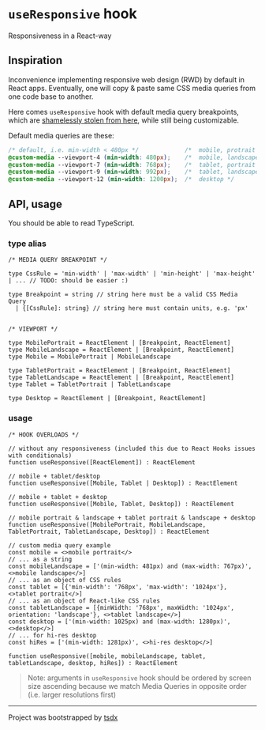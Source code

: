 # `useResponsive` hook

Responsiveness in a React-way

## Inspiration

Inconvenience implementing responsive web design (RWD) by default in React apps.
Eventually, one will copy & paste same CSS media queries from one code base to another.

Here comes `useResponsive` hook with default media query breakpoints, which are [shamelessly stolen from here](https://ricostacruz.com/til/css-media-query-breakpoints), while still being customizable.

Default media queries are these:

```css
/* default, i.e. min-width < 480px */             /*  mobile, protrait */
@custom-media --viewport-4 (min-width: 480px);    /*  mobile, landscape */
@custom-media --viewport-7 (min-width: 768px);    /*  tablet, portrait */
@custom-media --viewport-9 (min-width: 992px);    /*  tablet, landscape */
@custom-media --viewport-12 (min-width: 1200px);  /*  desktop */
```

## API, usage

You should be able to read TypeScript.

### type alias
```tsx
/* MEDIA QUERY BREAKPOINT */

type CssRule = 'min-width' | 'max-width' | 'min-height' | 'max-height' | ... // TODO: should be easier :)

type Breakpoint = string // string here must be a valid CSS Media Query
  | {[CssRule]: string} // string here must contain units, e.g. 'px'


/* VIEWPORT */

type MobilePortrait = ReactElement | [Breakpoint, ReactElement]
type MobileLandscape = ReactElement | [Breakpoint, ReactElement]
type Mobile = MobilePortrait | MobileLandscape

type TabletPortrait = ReactElement | [Breakpoint, ReactElement]
type TabletLandscape = ReactElement | [Breakpoint, ReactElement]
type Tablet = TabletPortrait | TabletLandscape

type Desktop = ReactElement | [Breakpoint, ReactElement]
```

### usage
```tsx
/* HOOK OVERLOADS */

// without any responsiveness (included this due to React Hooks issues with conditionals)
function useResponsive([ReactElement]) : ReactElement

// mobile + tablet/desktop
function useResponsive([Mobile, Tablet | Desktop]) : ReactElement

// mobile + tablet + desktop
function useResponsive([Mobile, Tablet, Desktop]) : ReactElement

// mobile portrait & landscape + tablet portrait & landscape + desktop
function useResponsive([MobilePortrait, MobileLandscape, TabletPortrait, TabletLandscape, Desktop]) : ReactElement

// custom media query example
const mobile = <>mobile portrait</>
// ... as a string
const mobileLandscape = ['(min-width: 481px) and (max-width: 767px)', <>mobile landscape</>]
// ... as an object of CSS rules
const tablet = [{'min-width': '768px', 'max-width': '1024px'}, <>tablet portrait</>]
// ... as an object of React-like CSS rules
const tabletLandscape = [{minWidth: '768px', maxWidth: '1024px', orientation: 'landscape'}, <>tablet landscape</>]
const desktop = ['(min-width: 1025px) and (max-width: 1280px)', <>desktop</>]
// ... for hi-res desktop
const hiRes = ['(min-width: 1281px)', <>hi-res desktop</>]

function useResponsive([mobile, mobileLandscape, tablet, tabletLandscape, desktop, hiRes]) : ReactElement
```

> Note: arguments in `useResponsive` hook should be ordered by screen size ascending because we match Media Queries in opposite order (i.e. larger resolutions first)

---
Project was bootstrapped by [tsdx](https://github.com/jaredpalmer/tsdx)